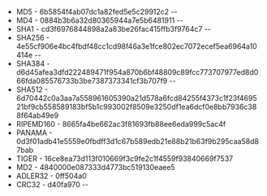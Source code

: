 - MD5 - 6b5854f4ab07dc1a82fed5e5c29912c2
--
- MD4 - 0884b3b6a32d80365944a7e5b6481911
--
- SHA1 - cd3f6976844898a2a83be26fac415ffb3f9764c7
--
- SHA256 - 4e55cf906e4bc4fbdf48cc1cd98f46a3e1fce802ec7072ecef5ea6964a10414e
--
- SHA384 - d6d45afea3dfd222489471f954a870b6bf48809c89fcc773707977ed8d066fda085576733b3be7387373341cf3b707f9
--
- SHA512 - 6d70442c0a3aa7a558961605390a21d578a6fcd84255f4373c1f23f469521bf9cb558589183bf5b1c993002f8509e3250df1ea6dcf0e8bb7936c388f64ab49e9
- RIPEMD160 - 8665fa4be662ac3f81693fb88ee6eda999c5ac4f
- PANAMA - 0d3f01adb41e5559e0fbdff3d1c67b589edb21e88b21b63f9b295caa58d87bab
- TIGER - 16ce8ea73d113f010669f3c9fe2c1f4559f93840669f7537
- MD2 - 4840000e087333d4773bc519130eaee5
- ADLER32 - 0ff504a0
- CRC32 - d40fa970
--
